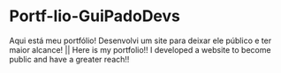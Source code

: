 # Portf-lio-GuiPadoDevs
Aqui está meu portfólio! Desenvolvi um site para deixar ele público e ter maior alcance! || Here is my portfolio!! I developed a website to become public and have a greater reach!!
